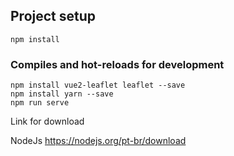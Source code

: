 ## Project setup
```
npm install
```

### Compiles and hot-reloads for development
```
npm install vue2-leaflet leaflet --save
npm install yarn --save
npm run serve
```

Link for download

NodeJs https://nodejs.org/pt-br/download
